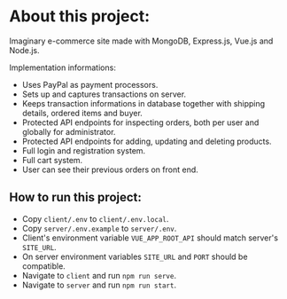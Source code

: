 # About this project:

Imaginary e-commerce site made with MongoDB, Express.js, Vue.js and Node.js.

Implementation informations:

- Uses PayPal as payment processors.
- Sets up and captures transactions on server.
- Keeps transaction informations in database together with shipping details, ordered items and buyer.
- Protected API endpoints for inspecting orders, both per user and globally for administrator.
- Protected API endpoints for adding, updating and deleting products.
- Full login and registration system.
- Full cart system.
- User can see their previous orders on front end.

## How to run this project:

- Copy `client/.env` to `client/.env.local`.
- Copy `server/.env.example` to `server/.env`.
- Client's environment variable `VUE_APP_ROOT_API` should match server's `SITE_URL`.
- On server environment variables `SITE_URL` and `PORT` should be compatible.
- Navigate to `client` and run `npm run serve`.
- Navigate to `server` and run `npm run start`.
